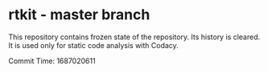 # rtkit - master branch

This repository contains frozen state of the repository.
Its history is cleared. It is used only for static code
analysis with Codacy.

Commit Time: 1687020611